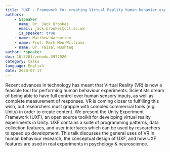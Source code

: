 ```yaml
---
title: "UXF - Framework for creating Virtual Reality human behavior experiments in Unity"
authors:
    - &speaker
      name: Dr. Jack Brookes
      email: jack.brookes@ucl.ac.uk
      is_speaker: true
    - name: Matthew Warburton
    - name: Prof. Mark Mon-Williams
    - name: Dr. Faisal Mushtaq
author: *speaker
doi: 10.5281/zenodo.3977920
category: talks
language: English
date: 2020-07-17
---
```

Recent advances in technology has meant that Virtual Reality (VR) is now a feasible tool for performing human behaviour experiments. Scientists dream of being able to have full control over human sensory inputs, as well as complete measurement of responses. VR is coming closer to fulfilling this wish, but researchers must grapple with complex commercial tools (e.g. Unity) in order to create content. We present the Unity Experiment Framework (UXF), an open source toolkit for developing virtual reality experiments in Unity. UXF contains a suite of programming patterns, data collection features, and user interfaces which can be used by researchers to speed up development. This talk discusses the general uses of VR in human behaviour research, the conceptual design of UXF, and how UXF features are used in real experiments in psychology & neuroscience.
